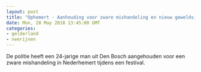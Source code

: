 ```yaml
---
layout: post
title: "Ophemert - Aanhouding voor zware mishandeling en nieuw geweldsincident"
date: Mon, 28 May 2018 13:45:00 GMT
categories: 
- gelderland 
- neerijnen 
---
```


De politie heeft een 24-jarige man uit Den Bosch aangehouden voor een zware mishandeling in Nederhemert tijdens een festival.
